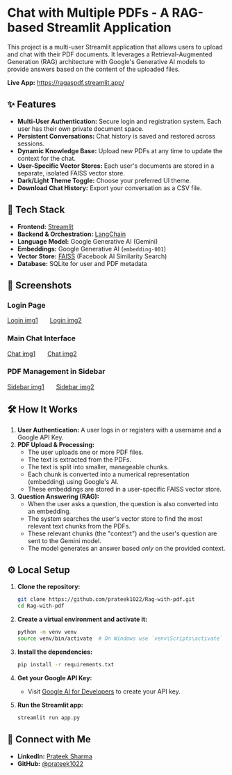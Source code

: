 # Chat with Multiple PDFs - A RAG-based Streamlit Application

This project is a multi-user Streamlit application that allows users to upload and chat with their PDF documents. It leverages a Retrieval-Augmented Generation (RAG) architecture with Google's Generative AI models to provide answers based on the content of the uploaded files.

**Live App:** <a href="https://ragaspdf.streamlit.app/" target="_blank">https://ragaspdf.streamlit.app/</a>

## ✨ Features

-   **Multi-User Authentication:** Secure login and registration system. Each user has their own private document space.
-   **Persistent Conversations:** Chat history is saved and restored across sessions.
-   **Dynamic Knowledge Base:** Upload new PDFs at any time to update the context for the chat.
-   **User-Specific Vector Stores:** Each user's documents are stored in a separate, isolated FAISS vector store.
-   **Dark/Light Theme Toggle:** Choose your preferred UI theme.
-   **Download Chat History:** Export your conversation as a CSV file.

## 🚀 Tech Stack

-   **Frontend:** <a href="https://streamlit.io/" target="_blank">Streamlit</a>
-   **Backend & Orchestration:** <a href="https://www.langchain.com/" target="_blank">LangChain</a>
-   **Language Model:** Google Generative AI (Gemini)
-   **Embeddings:** Google Generative AI (`embedding-001`)
-   **Vector Store:** <a href="https://github.com/facebookresearch/faiss" target="_blank">FAISS</a> (Facebook AI Similarity Search)
-   **Database:** SQLite for user and PDF metadata

## 📸 Screenshots
### Login Page
[Login img1](./screenshots/screenshot-1.png) &nbsp; &nbsp; &nbsp; [Login img2](./screenshots/screenshot-6.png)



### Main Chat Interface
[Chat img1](./screenshots/screenshot-3.png) &nbsp; &nbsp; &nbsp; [Chat img2](./screenshots/screenshot-2.png)

### PDF Management in Sidebar
[Sidebar img1](./screenshots/screenshot-4.png) &nbsp; &nbsp; &nbsp; [Sidebar img2](./screenshots/screenshot-5.png)

## 🛠️ How It Works

1.  **User Authentication:** A user logs in or registers with a username and a Google API Key.
2.  **PDF Upload & Processing:**
    *   The user uploads one or more PDF files.
    *   The text is extracted from the PDFs.
    *   The text is split into smaller, manageable chunks.
    *   Each chunk is converted into a numerical representation (embedding) using Google's AI.
    *   These embeddings are stored in a user-specific FAISS vector store.
3.  **Question Answering (RAG):**
    *   When the user asks a question, the question is also converted into an embedding.
    *   The system searches the user's vector store to find the most relevant text chunks from the PDFs.
    *   These relevant chunks (the "context") and the user's question are sent to the Gemini model.
    *   The model generates an answer based *only* on the provided context.

## ⚙️ Local Setup

1.  **Clone the repository:**
    ```bash
    git clone https://github.com/prateek1022/Rag-with-pdf.git
    cd Rag-with-pdf
    ```

2.  **Create a virtual environment and activate it:**
    ```bash
    python -m venv venv
    source venv/bin/activate  # On Windows use `venv\Scripts\activate`
    ```

3.  **Install the dependencies:**
    ```bash
    pip install -r requirements.txt
    ```

4.  **Get your Google API Key:**
    *   Visit <a href="https://ai.google.dev/" target="_blank">Google AI for Developers</a> to create your API key.

5.  **Run the Streamlit app:**
    ```bash
    streamlit run app.py
    ```

## 🔗 Connect with Me

-   **LinkedIn:** <a href="https://www.linkedin.com/in/prateek1022/" target="_blank">Prateek Sharma</a>
-   **GitHub:** <a href="https://github.com/prateek1022" target="_blank">@prateek1022</a>
